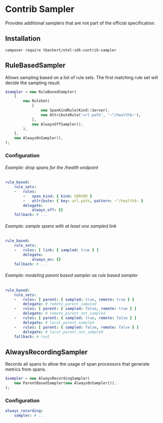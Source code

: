 # Contrib Sampler

Provides additional samplers that are not part of the official specification.

## Installation

```shell
composer require tbachert/otel-sdk-contrib-sampler
```

## RuleBasedSampler

Allows sampling based on a list of rule sets. The first matching rule set will decide the sampling result.

```php
$sampler = new RuleBasedSampler(
    [
        new RuleSet(
            [
                new SpanKindRule(Kind::Server),
                new AttributeRule('url.path', '~^/health$~'),
            ],
            new AlwaysOffSampler(),
        ),
    ],
    new AlwaysOnSampler(),
);
```

### Configuration

###### Example: drop spans for the /health endpoint

```yaml
rule_based:
    rule_sets:
    -   rules:
        -   span_kind: { kind: SERVER }
        -   attribute: { key: url.path, pattern: ~^/health$~ }
        delegate:
            always_off: {}
    fallback: # ...
```

###### Example: sample spans with at least one sampled link

```yaml
rule_based:
    rule_sets:
    -   rules: [ link: { sampled: true } ]
        delegate:
            always_on: {}
    fallback: # ...
```

###### Example: modeling parent based sampler as rule based sampler

```yaml
rule_based:
    rule_sets:
    -   rules: [ parent: { sampled: true, remote: true } ]
        delegate: # remote_parent_sampled
    -   rules: [ parent: { sampled: false, remote: true } ]
        delegate: # remote_parent_not_sampled
    -   rules: [ parent: { sampled: true, remote: false } ]
        delegate: # local_parent_sampled
    -   rules: [ parent: { sampled: false, remote: false } ]
        delegate: # local_parent_not_sampled
    fallback: # root
```

## AlwaysRecordingSampler

Records all spans to allow the usage of span processors that generate metrics from spans.

```php
$sampler = new AlwaysRecordingSampler(
    new ParentBasedSampler(new AlwaysOnSampler()),
);
```

### Configuration

```yaml
always_recording:
    sampler: # ...
```

